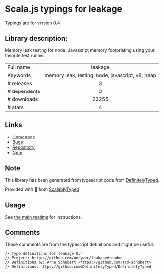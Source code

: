 
# Scala.js typings for leakage

Typings are for version 0.4

## Library description:
Memory leak testing for node. Javascript memory footprinting using your favorite test runner.

|                    |                 |
| ------------------ | :-------------: |
| Full name          | leakage |
| Keywords           | memory leak, testing, node, javascript, v8, heap |
| # releases         | 3 |
| # dependents       | 3 |
| # downloads        | 23255 |
| # stars            | 4 |

## Links
- [Homepage](https://github.com/andywer/leakage#readme)
- [Bugs](https://github.com/andywer/leakage/issues)
- [Repository](https://github.com/andywer/leakage)
- [Npm](https://www.npmjs.com/package/leakage)
    


## Note
This library has been generated from typescript code from [DefinitelyTyped](https://definitelytyped.org).

Provided with :purple_heart: from [ScalablyTyped](https://github.com/oyvindberg/ScalablyTyped)

## Usage
See [the main readme](../../readme.md) for instructions.

## Comments

These comments are from the typescript definitions and might be useful:
```
// Type definitions for leakage 0.4
// Project: https://github.com/andywer/leakage#readme
// Definitions by: Arne Schubert <https://github.com/atd-schubert>
// Definitions: https://github.com/DefinitelyTyped/DefinitelyTyped

```

